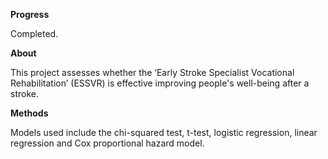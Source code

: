 **Progress**

Completed.

**About**

This project assesses whether the ‘Early Stroke Specialist Vocational Rehabilitation’ (ESSVR) is effective
improving people's well-being after a stroke. 

**Methods**

Models used include the chi-squared test, t-test, logistic regression,
linear regression and Cox proportional hazard model.
